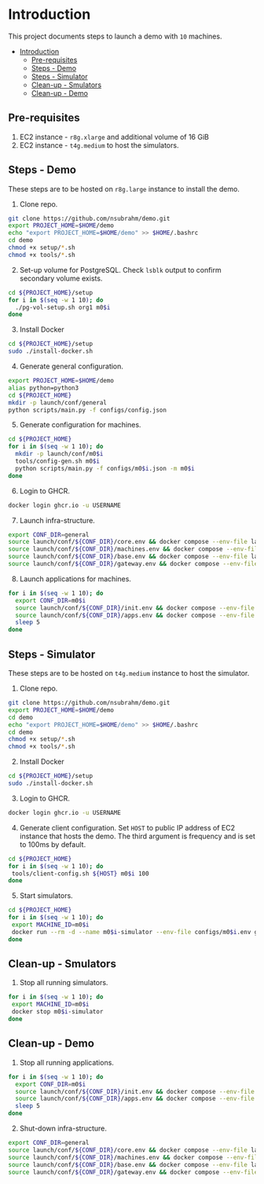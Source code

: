 # Introduction

This project documents steps to launch a demo with `10` machines.

- [Introduction](#introduction)
  - [Pre-requisites](#pre-requisites)
  - [Steps - Demo](#steps---demo)
  - [Steps - Simulator](#steps---simulator)
  - [Clean-up - Smulators](#clean-up---smulators)
  - [Clean-up - Demo](#clean-up---demo)

## Pre-requisites

1. EC2 instance - `r8g.xlarge` and additional volume of 16 GiB
2. EC2 instance - `t4g.medium` to host the simulators.

## Steps - Demo

These steps are to be hosted on `r8g.large` instance to install the demo.

1. Clone repo.

```bash
git clone https://github.com/nsubrahm/demo.git
export PROJECT_HOME=$HOME/demo
echo "export PROJECT_HOME=$HOME/demo" >> $HOME/.bashrc
cd demo
chmod +x setup/*.sh
chmod +x tools/*.sh
```

2. Set-up volume for PostgreSQL. Check `lsblk` output to confirm secondary volume exists.

```bash
cd ${PROJECT_HOME}/setup
for i in $(seq -w 1 10); do
  ./pg-vol-setup.sh org1 m0$i
done
```

3. Install Docker

```bash
cd ${PROJECT_HOME}/setup
sudo ./install-docker.sh
```

4. Generate general configuration.

```bash
export PROJECT_HOME=$HOME/demo
alias python=python3
cd ${PROJECT_HOME}
mkdir -p launch/conf/general
python scripts/main.py -f configs/config.json
```

5. Generate configuration for machines.

```bash
cd ${PROJECT_HOME}
for i in $(seq -w 1 10); do
  mkdir -p launch/conf/m0$i
  tools/config-gen.sh m0$i
  python scripts/main.py -f configs/m0$i.json -m m0$i
done
```

6. Login to GHCR.

```bash
docker login ghcr.io -u USERNAME
```

7. Launch infra-structure.

```bash
export CONF_DIR=general
source launch/conf/${CONF_DIR}/core.env && docker compose --env-file launch/conf/${CONF_DIR}/core.env -f launch/stacks/core.yaml up -d
source launch/conf/${CONF_DIR}/machines.env && docker compose --env-file launch/conf/${CONF_DIR}/machines.env -f launch/stacks/machines.yaml up -d
source launch/conf/${CONF_DIR}/base.env && docker compose --env-file launch/conf/${CONF_DIR}/base.env -f launch/stacks/base.yaml up -d
source launch/conf/${CONF_DIR}/gateway.env && docker compose --env-file launch/conf/${CONF_DIR}/gateway.env -f launch/stacks/gateway.yaml up -d
```

8. Launch applications for machines.

```bash
for i in $(seq -w 1 10); do
  export CONF_DIR=m0$i
  source launch/conf/${CONF_DIR}/init.env && docker compose --env-file launch/conf/${CONF_DIR}/init.env -f launch/stacks/init.yaml up -d
  source launch/conf/${CONF_DIR}/apps.env && docker compose --env-file launch/conf/${CONF_DIR}/apps.env -f launch/stacks/apps.yaml up -d
  sleep 5
done
```

## Steps - Simulator

These steps are to be hosted on `t4g.medium` instance to host the simulator.

1. Clone repo.

```bash
git clone https://github.com/nsubrahm/demo.git
export PROJECT_HOME=$HOME/demo
cd demo
echo "export PROJECT_HOME=$HOME/demo" >> $HOME/.bashrc
cd demo
chmod +x setup/*.sh
chmod +x tools/*.sh
```

2. Install Docker

```bash
cd ${PROJECT_HOME}/setup
sudo ./install-docker.sh
```

3. Login to GHCR.

```bash
docker login ghcr.io -u USERNAME
```

4. Generate client configuration. Set `HOST` to public IP address of EC2 instance that hosts the demo. The third argument is frequency and is set to 100ms by default.

```bash
cd ${PROJECT_HOME}
for i in $(seq -w 1 10); do
 tools/client-config.sh ${HOST} m0$i 100
done
```

5. Start simulators.

```bash
cd ${PROJECT_HOME}
for i in $(seq -w 1 10); do
 export MACHINE_ID=m0$i
 docker run --rm -d --name m0$i-simulator --env-file configs/m0$i.env ghcr.io/nsubrahm/restsim:latest
done
```

## Clean-up - Smulators

1. Stop all running simulators.

```bash
for i in $(seq -w 1 10); do
 export MACHINE_ID=m0$i
 docker stop m0$i-simulator
done
```

## Clean-up - Demo

1. Stop all running applications.

```bash
for i in $(seq -w 1 10); do
  export CONF_DIR=m0$i
  source launch/conf/${CONF_DIR}/init.env && docker compose --env-file launch/conf/${CONF_DIR}/init.env -f launch/stacks/init.yaml down
  source launch/conf/${CONF_DIR}/apps.env && docker compose --env-file launch/conf/${CONF_DIR}/apps.env -f launch/stacks/apps.yaml down
  sleep 5
done
```

2. Shut-down infra-structure.

```bash
export CONF_DIR=general
source launch/conf/${CONF_DIR}/core.env && docker compose --env-file launch/conf/${CONF_DIR}/core.env -f launch/stacks/core.yaml down
source launch/conf/${CONF_DIR}/machines.env && docker compose --env-file launch/conf/${CONF_DIR}/machines.env -f launch/stacks/machines.yaml down
source launch/conf/${CONF_DIR}/base.env && docker compose --env-file launch/conf/${CONF_DIR}/base.env -f launch/stacks/base.yaml down
source launch/conf/${CONF_DIR}/gateway.env && docker compose --env-file launch/conf/${CONF_DIR}/gateway.env -f launch/stacks/gateway.yaml down
```
